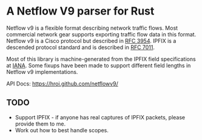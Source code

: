 # A Netflow V9 parser for Rust

Netflow v9 is a flexible format describing network traffic flows. Most commercial network gear
supports exporting traffic flow data in this format.
Netflow v9 is a Cisco protocol but described in [RFC 3954](https://tools.ietf.org/html/rfc3954).
IPFIX is a descended protocol standard and is described in [RFC 7011](https://tools.ietf.org/html/rfc7011).

Most of this library is machine-generated from the IPFIX field specifications at [IANA](http://www.iana.org/assignments/ipfix/ipfix.xhtml). Some fixups have been made to support different field lengths in Netflow v9 implementations.

API Docs: https://hroi.github.com/netflowv9/

## TODO

- Support IPFIX - if anyone has real captures of IPFIX packets, please provide them to me.
- Work out how to best handle scopes.

